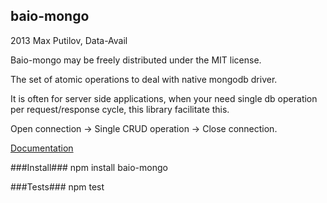 baio-mongo
----------

2013 Max Putilov, Data-Avail

Baio-mongo may be freely distributed under the MIT license.

The set of atomic operations to deal with native mongodb driver.

It is often for server side applications, when your need single db operation per request/response cycle, this library
facilitate this.

Open connection -> Single CRUD operation -> Close connection.

[Documentation](http://data-avail.github.com/baio-mongo/mongo.html)

###Install###
npm install baio-mongo

###Tests###
npm test
